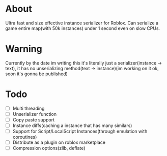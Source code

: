 # About
Ultra fast and size effective instance serializer for Roblox.
Can serialize a game entire map(with 50k instances) under 1 second even on slow CPUs.

# Warning
Currently by the date im writing this it's literally just a serializer(instance -> text), it has no unserializing method(text -> instance)(im working on it ok, soon it's gonna be published)

# Todo
- [ ] Multi threading
- [ ] Unserializer function
- [ ] Copy paste support
- [ ] Instance diffs(caching a instance that has many similars)
- [ ] Support for Script/LocalScript Instances(through emulation with coroutines)
- [ ] Distribute as a plugin on roblox marketplace
- [ ] Compression options(zlib, deflate)
